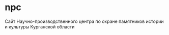 # npc
Сайт Научно-производственного центра по охране памятников истории и культуры Курганской области
